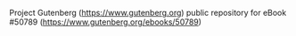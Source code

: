 Project Gutenberg (https://www.gutenberg.org) public repository for
eBook #50789 (https://www.gutenberg.org/ebooks/50789)
